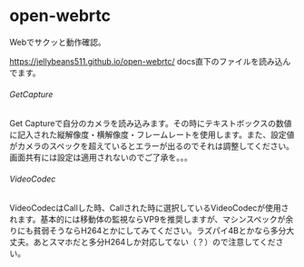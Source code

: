 # open-webrtc
Webでサクッと動作確認。

https://jellybeans511.github.io/open-webrtc/
docs直下のファイルを読み込んでます。
###### GetCapture
Get Captureで自分のカメラを読み込みます。その時にテキストボックスの数値に記入された縦解像度・横解像度・フレームレートを使用します。また、設定値がカメラのスペックを超えているとエラーが出るのでそれは調整してください。画面共有には設定は適用されないのでご了承を。。。
###### VideoCodec
VideoCodecはCallした時、Callされた時に選択しているVideoCodecが使用されます。基本的には移動体の監視ならVP9を推奨しますが、マシンスペックが余りにも貧弱そうならH264とかにしてみてください。ラズパイ4Bとかなら多分大丈夫。あとスマホだと多分H264しか対応してない（？）ので注意してください。
